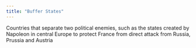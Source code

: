 ```yaml
---
title: "Buffer States"
---
```

Countries that separate two political enemies, such as the states created by Napoleon in central Europe to protect France from direct attack from Russia, Prussia and Austria

